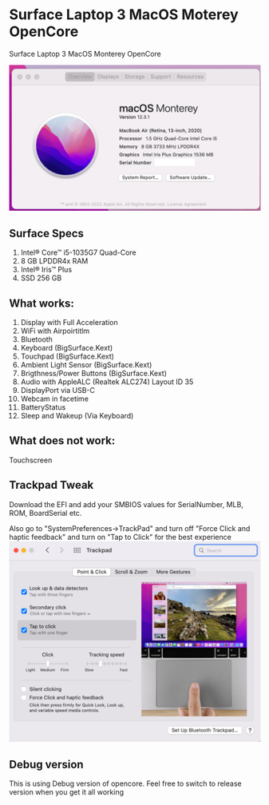 # Surface Laptop 3 MacOS Moterey OpenCore
Surface Laptop 3 MacOS Monterey OpenCore

![SL3](https://github.com/rchiruma/SurfaceLaptop3-OpenCore/blob/main/SLP3.png)

## Surface Specs

1. Intel® Core™ i5-1035G7 Quad-Core
2. 8 GB LPDDR4x RAM
3. Intel® Iris™ Plus
4. SSD 256 GB


## What works:

1. Display with Full Acceleration
2. WiFi with Airpoirtitlm
3. Bluetooth
4. Keyboard (BigSurface.Kext)
5. Touchpad (BigSurface.Kext)
6. Ambient Light Sensor (BigSurface.Kext)
7. Brigthness/Power Buttons (BigSurface.Kext)
8. Audio with AppleALC (Realtek	ALC274) Layout ID 35
9. DisplayPort via USB-C
10. Webcam in facetime
11. BatteryStatus
12. Sleep and Wakeup (Via Keyboard)

## What does not work:

Touchscreen

## Trackpad Tweak
Download the EFI and add your SMBIOS values for SerialNumber, MLB, ROM, BoardSerial etc.

Also go to "SystemPreferences->TrackPad" and turn off "Force Click and haptic feedback" and turn on "Tap to Click" for the best experience
![Trackpad Tweak](https://github.com/rchiruma/SurfaceLaptop3-OpenCore/blob/main/Trackpad.png)

## Debug version
This is using Debug version of opencore. Feel free to switch to release version when you get it all working
